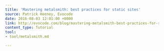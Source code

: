 ```yaml
---
title: 'Mastering metalsmith: best practices for static sites'
source: Patrick Heeney, Evocode
date: 2016-08-03 12:01:00 +0000
link: http://evocode.com/blog/mastering-metalsmith-best-practices-for-static-sites/
content_type: Tutorial
tool:
- tool/metalsmith.md

---
```

